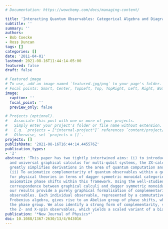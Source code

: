 ```yaml
---
# Documentation: https://wowchemy.com/docs/managing-content/

title: 'Interacting Quantum Observables: Categorical Algebra and Diagrammatics'
subtitle: ''
summary: ''
authors:
- Bob Coecke
- Ross Duncan
tags: []
categories: []
date: '2011-04-01'
lastmod: 2021-08-16T11:44:14-05:00
featured: false
draft: false

# Featured image
# To use, add an image named `featured.jpg/png` to your page's folder.
# Focal points: Smart, Center, TopLeft, Top, TopRight, Left, Right, BottomLeft, Bottom, BottomRight.
image:
  caption: ''
  focal_point: ''
  preview_only: false

# Projects (optional).
#   Associate this post with one or more of your projects.
#   Simply enter your project's folder or file name without extension.
#   E.g. `projects = ["internal-project"]` references `content/project/deep-learning/index.md`.
#   Otherwise, set `projects = []`.
projects: []
publishDate: '2021-08-16T16:44:14.445576Z'
publication_types:
- '2'
abstract: 'This paper has two tightly intertwined aims: (i) to introduce an intuitive
  and universal graphical calculus for multi-qubit systems, the ZX-calculus, which
  greatly simplifies derivations in the area of quantum computation and information.
  (ii) To axiomatize complementarity of quantum observables within a general framework
  for physical theories in terms of dagger symmetric monoidal categories. We also
  axiomatize phase shifts within this framework. Using the well-studied canonical
  correspondence between graphical calculi and dagger symmetric monoidal categories,
  our results provide a purely graphical formalisation of complementarity for quantum
  observables. Each individual observable, represented by a commutative special dagger
  Frobenius algebra, gives rise to an Abelian group of phase shifts, which we call
  the phase group. We also identify a strong form of complementarity, satisfied by
  the Z- and X-spin observables, which yields a scaled variant of a bialgebra.'
publication: '*New Journal of Physics*'
doi: 10.1088/1367-2630/13/4/043016
---
```

